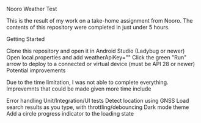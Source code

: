 Nooro Weather Test

This is the result of my work on a take-home assignment from Nooro. The contents of this repository were completed in just under 5 hours.

Getting Started

Clone this repository and open it in Android Studio (Ladybug or newer)
Open local.properties and add
weatherApiKey="<your weatherapi key>"
Click the green "Run" arrow to deploy to a connected or virtual device (must be API 28 or newer)
Potential improvements

Due to the time limitation, I was not able to complete everything. Imprevemnts that could be made given more time include

Error handling
Unit/Integration/UI tests
Detect location using GNSS
Load search results as you type, with throttling/debouncing
Dark mode theme
Add a circle progress indicator to the loading state
